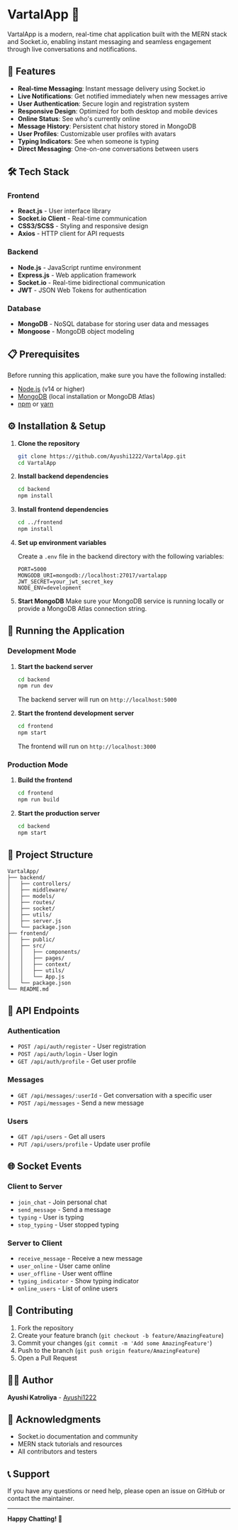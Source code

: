 # VartalApp 💬

VartalApp is a modern, real-time chat application built with the MERN stack and Socket.io, enabling instant messaging and seamless engagement through live conversations and notifications.

## 🚀 Features

- **Real-time Messaging**: Instant message delivery using Socket.io
- **Live Notifications**: Get notified immediately when new messages arrive
- **User Authentication**: Secure login and registration system
- **Responsive Design**: Optimized for both desktop and mobile devices
- **Online Status**: See who's currently online
- **Message History**: Persistent chat history stored in MongoDB
- **User Profiles**: Customizable user profiles with avatars
- **Typing Indicators**: See when someone is typing
- **Direct Messaging**: One-on-one conversations between users

## 🛠️ Tech Stack

### Frontend
- **React.js** - User interface library
- **Socket.io Client** - Real-time communication
- **CSS3/SCSS** - Styling and responsive design
- **Axios** - HTTP client for API requests

### Backend
- **Node.js** - JavaScript runtime environment
- **Express.js** - Web application framework
- **Socket.io** - Real-time bidirectional communication
- **JWT** - JSON Web Tokens for authentication

### Database
- **MongoDB** - NoSQL database for storing user data and messages
- **Mongoose** - MongoDB object modeling

## 📋 Prerequisites

Before running this application, make sure you have the following installed:

- [Node.js](https://nodejs.org/) (v14 or higher)
- [MongoDB](https://www.mongodb.com/) (local installation or MongoDB Atlas)
- [npm](https://www.npmjs.com/) or [yarn](https://yarnpkg.com/)

## ⚙️ Installation & Setup

1. **Clone the repository**
   ```bash
   git clone https://github.com/Ayushi1222/VartalApp.git
   cd VartalApp
   ```

2. **Install backend dependencies**
   ```bash
   cd backend
   npm install
   ```

3. **Install frontend dependencies**
   ```bash
   cd ../frontend
   npm install
   ```

4. **Set up environment variables**
   
   Create a `.env` file in the backend directory with the following variables:
   ```env
   PORT=5000
   MONGODB_URI=mongodb://localhost:27017/vartalapp
   JWT_SECRET=your_jwt_secret_key
   NODE_ENV=development
   ```

5. **Start MongoDB**
   Make sure your MongoDB service is running locally or provide a MongoDB Atlas connection string.

## 🚀 Running the Application

### Development Mode

1. **Start the backend server**
   ```bash
   cd backend
   npm run dev
   ```
   The backend server will run on `http://localhost:5000`

2. **Start the frontend development server**
   ```bash
   cd frontend
   npm start
   ```
   The frontend will run on `http://localhost:3000`

### Production Mode

1. **Build the frontend**
   ```bash
   cd frontend
   npm run build
   ```

2. **Start the production server**
   ```bash
   cd backend
   npm start
   ```

## 📁 Project Structure

```
VartalApp/
├── backend/
│   ├── controllers/
│   ├── middleware/
│   ├── models/
│   ├── routes/
│   ├── socket/
│   ├── utils/
│   ├── server.js
│   └── package.json
├── frontend/
│   ├── public/
│   ├── src/
│   │   ├── components/
│   │   ├── pages/
│   │   ├── context/
│   │   ├── utils/
│   │   └── App.js
│   └── package.json
└── README.md
```

## 🔧 API Endpoints

### Authentication
- `POST /api/auth/register` - User registration
- `POST /api/auth/login` - User login
- `GET /api/auth/profile` - Get user profile

### Messages
- `GET /api/messages/:userId` - Get conversation with a specific user
- `POST /api/messages` - Send a new message

### Users
- `GET /api/users` - Get all users
- `PUT /api/users/profile` - Update user profile

## 🌐 Socket Events

### Client to Server
- `join_chat` - Join personal chat
- `send_message` - Send a message
- `typing` - User is typing
- `stop_typing` - User stopped typing

### Server to Client
- `receive_message` - Receive a new message
- `user_online` - User came online
- `user_offline` - User went offline
- `typing_indicator` - Show typing indicator
- `online_users` - List of online users

## 🤝 Contributing

1. Fork the repository
2. Create your feature branch (`git checkout -b feature/AmazingFeature`)
3. Commit your changes (`git commit -m 'Add some AmazingFeature'`)
4. Push to the branch (`git push origin feature/AmazingFeature`)
5. Open a Pull Request

## 👩‍💻 Author

**Ayushi Katroliya** - [Ayushi1222](https://github.com/Ayushi1222)

## 🙏 Acknowledgments

- Socket.io documentation and community
- MERN stack tutorials and resources
- All contributors and testers

## 📞 Support

If you have any questions or need help, please open an issue on GitHub or contact the maintainer.

---

**Happy Chatting! 🎉**
